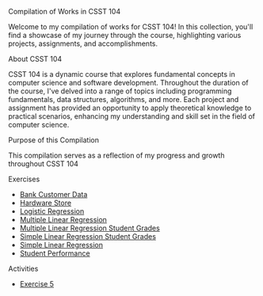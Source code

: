 Compilation of Works in CSST 104

Welcome to my compilation of works for CSST 104! In this collection, you'll find a showcase of my journey through the course, highlighting various projects, assignments, and accomplishments.

About CSST 104

CSST 104 is a dynamic course that explores fundamental concepts in computer science and software development. Throughout the duration of the course, I've delved into a range of topics including programming fundamentals, data structures, algorithms, and more. Each project and assignment has provided an opportunity to apply theoretical knowledge to practical scenarios, enhancing my understanding and skill set in the field of computer science.

Purpose of this Compilation

This compilation serves as a reflection of my progress and growth throughout CSST 104 

Exercises
- <a href= " BankCustomerData.ipynb "> Bank Customer Data <a/>
- <a href= " HardwareStore.ipynb "> Hardware Store <a/>
- <a href= " Logistic Regression.ipynb "> Logistic Regression <a/>
- <a href= " MultipleLinearRegression.ipynb "> Multiple Linear Regression <a/>
- <a href= " Oyardo,RolleyAnneV_Multiple_Linear_Regression.ipynb "> Multiple Linear Regression Student Grades <a/>
- <a href= " Oyardo_Rolley_Anne_Simple_LinearRegression.ipynb "> Simple Linear Regression Student Grades <a/>
- <a href= " SimpleLinearRegression.ipynb "> Simple Linear Regression <a/>
- <a href= " StudentPerformance.ipynb "> Student Performance <a/>

Activities
- <a href= " 3A-OYARDO-EXER5.ipynb "> Exercise 5 <a/>
